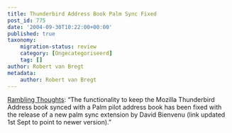```yaml
---
title: Thunderbird Address Book Palm Sync Fixed
post_id: 775
date: '2004-09-30T10:22:00+00:00'
published: true
taxonomy:
    migration-status: review
    category: [Ongecategoriseerd]
    tag: []
author: Robert van Bregt
metadata:
    author: Robert van Bregt
---
```

[Rambling Thoughts](http://web.archive.org/web/20050207105915/http://www.bhatt.id.au/blog/2004/08/28/thunderbird-address-book-palm-sync-fixed/): “The functionality to keep the Mozilla Thunderbird Address book synced with a Palm pilot address book has been fixed with the release of a new palm sync extension by David Bienvenu (link updated 1st Sept to point to newer version).”